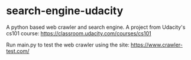 # search-engine-udacity
A python based web crawler and search engine. A project from Udacity's cs101 course: https://classroom.udacity.com/courses/cs101
<br>

Run main.py to test the web crawler using the site: https://www.crawler-test.com/
